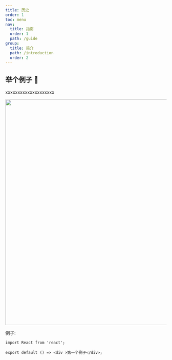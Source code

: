 ```yaml
---
title: 历史
order: 1
toc: menu
nav:
  title: 指南
  order: 1
  path: /guide
group:
  title: 简介
  path: /introduction 
  order: 2
---
```


## 举个例子 👏

xxxxxxxxxxxxxxxxxxxx

<img src="https://img.zcool.cn/community/01rddk8v4ry4svhpbusdck3639.jpg?x-oss-process=image/auto-orient,1/resize,m_lfit,w_1280,limit_1/sharpen,100/format,webp/quality,Q_100" width="705" />

例子:

```tsx
import React from 'react';

export default () => <div >第一个例子</div>;
```

